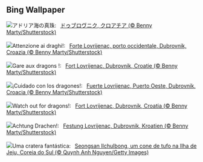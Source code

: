 ## Bing Wallpaper
![](https://www.bing.com/th?id=OHR.DubrovnikHarbor_JA-JP7478363701_UHD.jpg&w=1000)アドリア海の真珠:&nbsp;&ensp;[ドゥブロヴニク, クロアチア (© Benny Marty/Shutterstock)](https://www.bing.com/th?id=OHR.DubrovnikHarbor_JA-JP7478363701_UHD.jpg)
<br><br/>
![](https://www.bing.com/th?id=OHR.DubrovnikHarbor_IT-IT2167312556_UHD.jpg&w=1000)Attenzione ai draghi!:&nbsp;&ensp;[Forte Lovrijenac, porto occidentale, Dubrovnik, Croazia (© Benny Marty/Shutterstock)](https://www.bing.com/th?id=OHR.DubrovnikHarbor_IT-IT2167312556_UHD.jpg)
<br><br/>
![](https://www.bing.com/th?id=OHR.DubrovnikHarbor_FR-FR0527761350_UHD.jpg&w=1000)Gare aux dragons !:&nbsp;&ensp;[Fort Lovrijenac, Dubrovnik, Croatie (© Benny Marty/Shutterstock)](https://www.bing.com/th?id=OHR.DubrovnikHarbor_FR-FR0527761350_UHD.jpg)
<br><br/>
![](https://www.bing.com/th?id=OHR.DubrovnikHarbor_ES-ES3951111300_UHD.jpg&w=1000)¡Cuidado con los dragones!:&nbsp;&ensp;[Fuerte Lovrijenac, Puerto Oeste, Dubrovnik, Croacia (© Benny Marty/Shutterstock)](https://www.bing.com/th?id=OHR.DubrovnikHarbor_ES-ES3951111300_UHD.jpg)
<br><br/>
![](https://www.bing.com/th?id=OHR.DubrovnikHarbor_EN-GB2595523896_UHD.jpg&w=1000)Watch out for dragons!:&nbsp;&ensp;[Fort Lovrijenac, Dubrovnik, Croatia (© Benny Marty/Shutterstock)](https://www.bing.com/th?id=OHR.DubrovnikHarbor_EN-GB2595523896_UHD.jpg)
<br><br/>
![](https://www.bing.com/th?id=OHR.DubrovnikHarbor_DE-DE5532688724_UHD.jpg&w=1000)Achtung Drachen!:&nbsp;&ensp;[Festung Lovrijenac, Dubrovnik, Kroatien (© Benny Marty/Shutterstock)](https://www.bing.com/th?id=OHR.DubrovnikHarbor_DE-DE5532688724_UHD.jpg)
<br><br/>
![](https://www.bing.com/th?id=OHR.JejuIsland_PT-BR9709424448_UHD.jpg&w=1000)Uma cratera fantástica:&nbsp;&ensp;[Seongsan Ilchulbong, um cone de tufo na Ilha de Jeju, Coreia do Sul (© Quynh Anh Nguyen/Getty Images)](https://www.bing.com/th?id=OHR.JejuIsland_PT-BR9709424448_UHD.jpg)
<br><br/>
